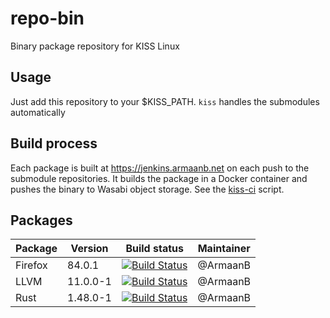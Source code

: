 # repo-bin
Binary package repository for KISS Linux

## Usage
Just add this repository to your $KISS_PATH. `kiss` handles the submodules automatically

## Build process
Each package is built at https://jenkins.armaanb.net on each push to the submodule repositories. It builds the package in a Docker container and pushes the binary to Wasabi object storage. See the [kiss-ci](kiss-ci) script.

## Packages
| Package   | Version  | Build status                                                                                                                                         | Maintainer |
|----------|----------|------------------------------------------------------------------------------------------------------------------------------------------------------------------------------------------------------------------------------------|------------|
| Firefox  | 84.0.1   | [![Build Status](https://jenkins.armaanb.net/job/kiss-community/job/firefox-bin/job/main/badge/icon)](https://jenkins.armaanb.net/job/kiss-community/job/firefox-bin/job/main/) | @ArmaanB
| LLVM     | 11.0.0-1 |[![Build Status](https://jenkins.armaanb.net/job/kiss-community/job/llvm-bin/job/main/badge/icon)](https://jenkins.armaanb.net/job/kiss-community/job/llvm-bin/job/main/) | @ArmaanB
| Rust     | 1.48.0-1 |[![Build Status](https://jenkins.armaanb.net/job/kiss-community/job/rust-bin/job/main/badge/icon)](https://jenkins.armaanb.net/job/kiss-community/job/rust-bin/job/main/) | @ArmaanB
